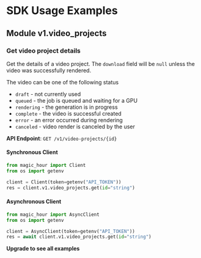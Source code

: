 # SDK Usage Examples

## Module v1.video_projects

### Get video project details

Get the details of a video project. The `download` field will be `null` unless the video was successfully rendered.

The video can be one of the following status

- `draft` - not currently used
- `queued` - the job is queued and waiting for a GPU
- `rendering` - the generation is in progress
- `complete` - the video is successful created
- `error` - an error occurred during rendering
- `canceled` - video render is canceled by the user

**API Endpoint**: `GET /v1/video-projects/{id}`

#### Synchronous Client

```python
from magic_hour import Client
from os import getenv

client = Client(token=getenv("API_TOKEN"))
res = client.v1.video_projects.get(id="string")
```

#### Asynchronous Client

```python
from magic_hour import AsyncClient
from os import getenv

client = AsyncClient(token=getenv("API_TOKEN"))
res = await client.v1.video_projects.get(id="string")
```

**Upgrade to see all examples**

